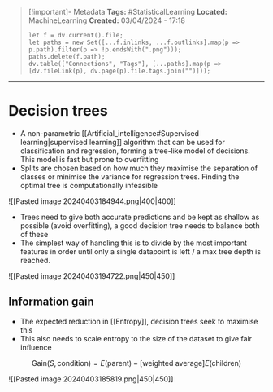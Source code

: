 > [!important]- Metadata
> **Tags:** #StatisticalLearning 
> **Located:** MachineLearning
> **Created:** 03/04/2024 - 17:18
> ```dataviewjs
> let f = dv.current().file;
> let paths = new Set([...f.inlinks, ...f.outlinks].map(p => p.path).filter(p => !p.endsWith(".png")));
> paths.delete(f.path);
> dv.table(["Connections", "Tags"], [...paths].map(p => [dv.fileLink(p), dv.page(p).file.tags.join("")]));
> ```

___
# Decision trees
- A non-parametric  [[Artificial_intelligence#Supervised learning|supervised learning]] algorithm that can be used for classification and regression, forming a tree-like model of decisions.  This model is fast but prone to overfitting
- Splits are chosen based on how much they maximise the separation of classes or minimise the variance for regression trees. Finding the optimal tree is computationally infeasible 


![[Pasted image 20240403184944.png|400|400]]

- Trees need to give both accurate predictions and be kept as shallow as possible (avoid overfitting), a good decision tree needs to balance both of these 
- The simplest way of handling this is to divide by the most important features in order until only a single datapoint is left / a max tree depth is reached.  

![[Pasted image 20240403194722.png|450|450]]



## Information gain 
- The expected reduction in [[Entropy]], decision trees seek to maximise this
- This also needs to scale entropy to the size of the dataset to give fair influence

$$\text{Gain}(S,\text{condition})=E(\text{parent})-[\text{weighted average}]E(\text{children})$$

![[Pasted image 20240403185819.png|450|450]]
